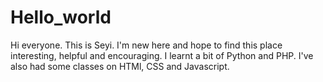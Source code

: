 # Hello_world
Hi everyone. This is Seyi. I'm new here and hope to find this place interesting, helpful and encouraging.
I learnt a bit of Python and PHP. I've also had some classes on HTMl, CSS and Javascript.
